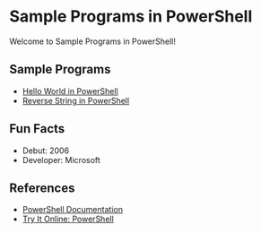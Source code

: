 # Sample Programs in PowerShell

Welcome to Sample Programs in PowerShell!

## Sample Programs

- [Hello World in PowerShell](https://therenegadecoder.com/code/hello-world-in-powershell/)
- [Reverse String in PowerShell][2]

## Fun Facts

- Debut: 2006
- Developer: Microsoft

## References

- [PowerShell Documentation](https://docs.microsoft.com/en-us/powershell/)
- [Try It Online: PowerShell](https://tio.run/#powershell)

[2]: ./Reverse-String.ps1
